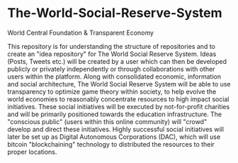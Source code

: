 # The-World-Social-Reserve-System
World Central Foundation &amp; Transparent Economy

This repository is for understanding the structure of repositories and to create an "idea repository" for The World Social Reserve System.  Ideas (Posts, Tweets etc.) will be created by a user which can then be developed publicly or privately independently or through collaborations with other users within the platform. Along with consolidated economic, information and social architecture, The World Social Reserve System will be able to use transparency to optimize game theory within society, to help evolve the world economies to reasonably concentrate resources to high impact social initiatives. These social initiatives will be executed by not-for-profit charities and will be primarily positioned towards the education infrastructure. The "conscious public" (users within this online community) will "crowd" develop and direct these initiatives. Highly successful social initiatives will later be set up as Digital Autonomous Corporations (DAC), which will use bitcoin "blockchaining" technology to distributed the resources to their proper locations. 
